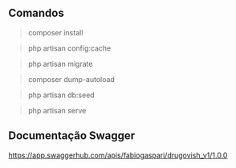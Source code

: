 ## Comandos
> composer install

> php artisan config:cache

> php artisan migrate

> composer dump-autoload

> php artisan db:seed

> php artisan serve



## Documentação Swagger
https://app.swaggerhub.com/apis/fabiogaspari/drugovish_v1/1.0.0
